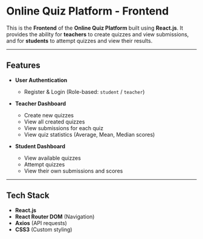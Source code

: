 # Online Quiz Platform - Frontend

This is the **Frontend** of the **Online Quiz Platform** built using **React.js**. It provides the ability for **teachers** to create quizzes and view submissions, and for **students** to attempt quizzes and view their results.

---

##  Features

- **User Authentication**
  - Register & Login (Role-based: `student` / `teacher`)

- **Teacher Dashboard**
  - Create new quizzes
  - View all created quizzes
  - View submissions for each quiz
  - View quiz statistics (Average, Mean, Median scores)

- **Student Dashboard**
  - View available quizzes
  - Attempt quizzes
  - View their own submissions and scores

---

## Tech Stack

- **React.js**
- **React Router DOM** (Navigation)
- **Axios** (API requests)
- **CSS3** (Custom styling)